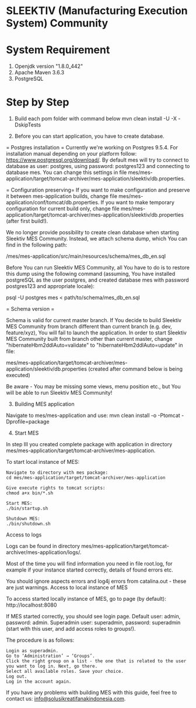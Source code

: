 # SLEEKTIV (Manufacturing Execution System) Community
# System Requirement 

1. Openjdk version "1.8.0_442"
2. Apache Maven 3.6.3
3. PostgreSQL

# Step by Step 

1. Build each pom folder with command below
mvn clean install -U -X -DskipTests

2. Before you can start application, you have to create database.

= Postgres installation =
Currently we're working on Postgres 9.5.4. For installation manual depending on your platform follow: https://www.postgresql.org/download/.
By default mes will try to connect to database as user: postgres, using password: postgres123 and connecting to database mes. You can change this settings in file mes/mes-application/target/tomcat-archiver/mes-application/sleektiv/db.properties. 

= Configuration preserving=
If you want to make configuration and preserve it between mes-application builds, change file mes/mes-application/conf/tomcat/db.properties. 
If you want to make temporary configuration for current build only, change file mes/mes-application/target/tomcat-archiver/mes-application/sleektiv/db.properties (after first build!).

We no longer provide possibility to create clean database when starting Sleektiv MES Community. Instead, we attach schema dump, which You can find in the following path: 

/mes/mes-application/src/main/resources/schema/mes_db_en.sql

Before You can run Sleektiv MES Community, all You have to do is to restore this dump using the following command (assuming, You have installed postgreSQL as the user postgres, and created database mes with password postgres123 and appropriate locale):

psql -U postgres mes < path/to/schema/mes_db_en.sql

= Schema version =

Schema is valid for current master branch. If You decide to build Sleektiv MES Community from branch different than current branch (e.g. dev, feature/xyz), You will fail to launch the application. In order to start Sleektiv MES Community built from branch other than current master, change "hibernateHbm2ddlAuto=validate" to "hibernateHbm2ddlAuto=update" in file:

mes/mes-application/target/tomcat-archiver/mes-application/sleektiv/db.properties (created after command below is being executed)


Be aware - You may be missing some views, menu position etc., but You will be able to run Sleektiv MES Community!

3. Building MES application

Navigate to mes/mes-application and use:
mvn clean install -o -Ptomcat -Dprofile=package

4. Start MES

In step III you created complete package with application in directory mes/mes-application/target/tomcat-archiver/mes-application.

To start local instance of MES:

    Navigate to directory with mes package:
    cd mes/mes-application/target/tomcat-archiver/mes-application

    Give execute rights to tomcat scripts:
    chmod a+x bin/*.sh

    Start MES:
    ./bin/startup.sh

    Shutdown MES: 
    ./bin/shutdown.sh

Access to logs

Logs can be found in directory mes/mes-application/target/tomcat-archiver/mes-application/logs/.

Most of the time you will find information you need in file root.log, for example if your instance started correctly, details of found errors etc.

You should ignore aspects errors and log4j errors from catalina.out - these are just warnings.
Access to local instance of MES

To access started locally instance of MES, go to page (by default):
http://localhost:8080

If MES started correctly, you should see login page. Default user: admin, password: admin. Superadmin user: superadmin, password: superadmin (start with this user, and add access roles to groups!).

The procedure is as follows:

    Login as superadmin.
    Go to ‘Administration’ → ‘Groups’.
    Click the right group on a list - the one that is related to the user you want to log in. Next, go there.
    Select all available roles. Save your choice.
    Log out.
    Log in the account again.

If you have any problems with building MES with this guide, feel free to contact us: info@solusikreatifanakindonesia.com.